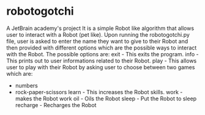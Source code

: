 # robotogotchi
A JetBrain academy's project
It is a simple Robot like algorithm that allows user to interact with a Robot (pet like). 
Upon running the robotogotchi.py file, user is asked to enter the name they want to give to their Robot and then provided
with different options which are the possible ways to interact with the Robot. 
The possible options are:
exit - This exits the program. 
info - This prints out to user informations related to their Robot. 
play - This allows user to play with their Robot by asking user to choose between two games which are:
  - numbers
   - rock-paper-scissors
learn - This increases the Robot skills.
work - makes the Robot work
oil - Oils the Robot
sleep - Put the Robot to sleep
recharge - Recharges the Robot
